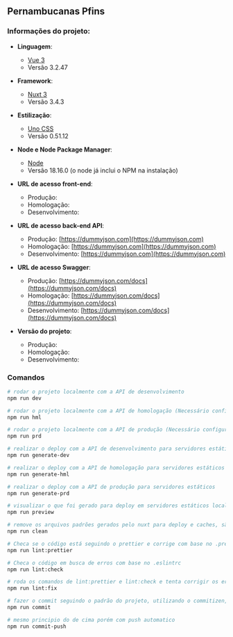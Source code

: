 ## Pernambucanas Pfins

### Informações do projeto:

-   **Linguagem**:

    -   [Vue 3](https://vuejs.org/)
    -   Versão 3.2.47

-   **Framework**:

    -   [Nuxt 3](https://nuxt.com/)
    -   Versão 3.4.3

-   **Estilização**:

    -   [Uno CSS](https://unocss.dev/)
    -   Versão 0.51.12

-   **Node e Node Package Manager**:

    -   [Node](https://nodejs.org/dist/v18.16.0/)
    -   Versão 18.16.0 (o node já inclui o NPM na instalação)

-   **URL de acesso front-end**:

    -   Produção:
    -   Homologação:
    -   Desenvolvimento:

-   **URL de acesso back-end API**:

    -   Produção: [https://dummyjson.com](https://dummyjson.com)
    -   Homologação: [https://dummyjson.com](https://dummyjson.com)
    -   Desenvolvimento: [https://dummyjson.com](https://dummyjson.com)

-   **URL de acesso Swagger**:

    -   Produção: [https://dummyjson.com/docs](https://dummyjson.com/docs)
    -   Homologação: [https://dummyjson.com/docs](https://dummyjson.com/docs)
    -   Desenvolvimento: [https://dummyjson.com/docs](https://dummyjson.com/docs)

-   **Versão do projeto**:
    -   Produção:
    -   Homologação:
    -   Desenvolvimento:

### Comandos

```bash
# rodar o projeto localmente com a API de desenvolvimento
npm run dev

# rodar o projeto localmente com a API de homologação (Necessário configurar o servidor backend para liberar o CORS)
npm run hml

# rodar o projeto localmente com a API de produção (Necessário configurar o servidor backend para liberar o CORS)
npm run prd

# realizar o deploy com a API de desenvolvimento para servidores estáticos
npm run generate-dev

# realizar o deploy com a API de homologação para servidores estáticos
npm run generate-hml

# realizar o deploy com a API de produção para servidores estáticos
npm run generate-prd

# visualizar o que foi gerado para deploy em servidores estáticos localmente
npm run preview

# remove os arquivos padrões gerados pelo nuxt para deploy e caches, são eles: .nuxt, .output, node_modules/.vite, node_modules/.cache
npm run clean

# Checa se o código está seguindo o prettier e corrige com base no .prettierc e corrige
npm run lint:prettier

# Checa o código em busca de erros com base no .eslintrc
npm run lint:check

# roda os comandos de lint:prettier e lint:check e tenta corrigir os erros
npm run lint:fix

# fazer o commit seguindo o padrão do projeto, utilizando o commitizen, apenas sendo necessário fazer o git push após utiliza-lo
npm run commit

# mesmo principio do de cima porém com push automatico
npm run commit-push
```
